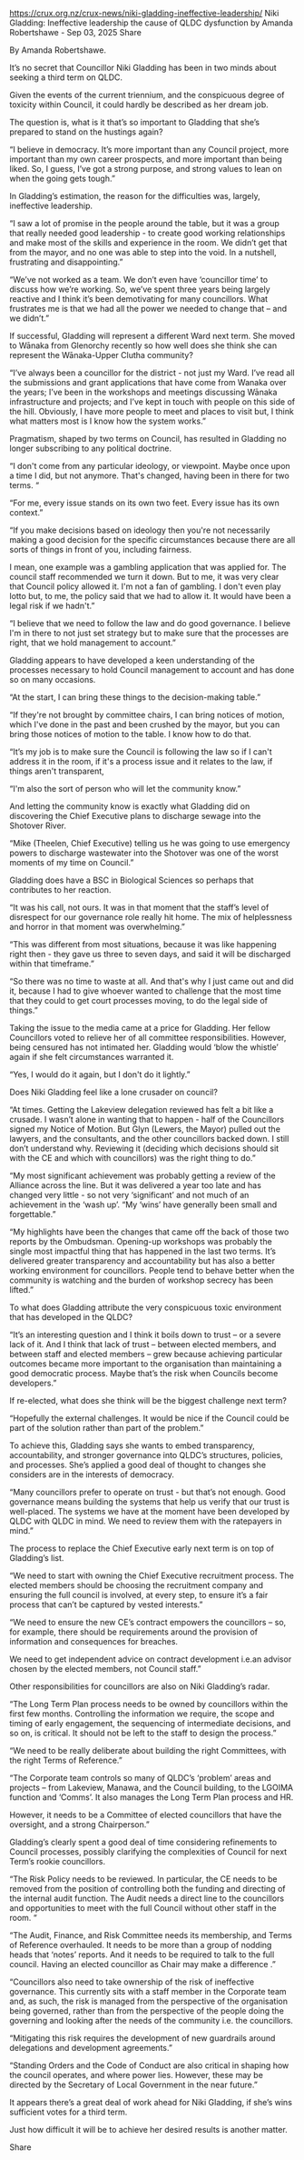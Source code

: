 https://crux.org.nz/crux-news/niki-gladding-ineffective-leadership/
Niki Gladding: Ineffective leadership the cause of QLDC dysfunction
by Amanda Robertshawe - Sep 03, 2025
 Share




By Amanda Robertshawe.

It’s no secret that Councillor Niki Gladding has been in two minds about seeking a third term on QLDC.

Given the events of the current triennium, and the conspicuous degree of toxicity within Council, it could hardly be described as her dream job.

The question is, what is it that’s so important to Gladding that she’s prepared to stand on the hustings again?

“I believe in democracy. It’s more important than any Council project, more important than my own career prospects, and more important than being liked. So, I guess, I’ve got a strong purpose, and strong values to lean on when the going gets tough.”


In Gladding’s estimation, the reason for the difficulties was, largely, ineffective leadership.

“I saw a lot of promise in the people around the table, but it was a group that really needed good leadership - to create good working relationships and make most of the skills and experience in the room. We didn’t get that from the mayor, and no one was able to step into the void. In a nutshell, frustrating and disappointing.”

“We’ve not worked as a team. We don’t even have ‘councillor time’ to discuss how we’re working. So, we’ve spent three years being largely reactive and I think it’s been demotivating for many councillors. What frustrates me is that we had all the power we needed to change that – and we didn’t.”


If successful, Gladding will represent a different Ward next term. She moved to Wānaka from Glenorchy recently so how well does she think she can represent the Wānaka-Upper Clutha community?

“I’ve always been a councillor for the district - not just my Ward. I’ve read all the submissions and grant applications that have come from Wanaka over the years; I’ve been in the workshops and meetings discussing Wānaka infrastructure and projects; and I’ve kept in touch with people on this side of the hill. Obviously, I have more people to meet and places to visit but, I think what matters most is I know how the system works.”

Pragmatism, shaped by two terms on Council, has resulted in Gladding no longer subscribing to any political doctrine.

“I don't come from any particular ideology, or viewpoint. Maybe once upon a time I did, but not anymore. That's changed, having been in there for two terms. “

“For me, every issue stands on its own two feet. Every issue has its own context.”

“If you make decisions based on ideology then you're not necessarily making a good decision for the specific circumstances because there are all sorts of things in front of you, including fairness.

I mean, one example was a gambling application that was applied for. The council staff recommended we turn it down. But to me, it was very clear that Council policy allowed it. I'm not a fan of gambling. I don't even play lotto but, to me, the policy said that we had to allow it. It would have been a legal risk if we hadn't.”

“I believe that we need to follow the law and do good governance. I believe I'm in there to not just set strategy but to make sure that the processes are right, that we hold management to account.”

Gladding appears to have developed a keen understanding of the processes necessary to hold Council management to account and has done so on many occasions.

“At the start, I can bring these things to the decision-making table.”

“If they're not brought by committee chairs, I can bring notices of motion, which I've done in the past and been crushed by the mayor, but you can bring those notices of motion to the table. I know how to do that.

“It’s my job is to make sure the Council is following the law so if I can't address it in the room, if it's a process issue and it relates to the law, if things aren't transparent,

“I'm also the sort of person who will let the community know.”

And letting the community know is exactly what Gladding did on discovering the Chief Executive plans to discharge sewage into the Shotover River.

“Mike (Theelen, Chief Executive) telling us he was going to use emergency powers to discharge wastewater into the Shotover was one of the worst moments of my time on Council.”

Gladding does have a BSC in Biological Sciences so perhaps that contributes to her reaction.

“It was his call, not ours. It was in that moment that the staff’s level of disrespect for our governance role really hit home. The mix of helplessness and horror in that moment was overwhelming.”

“This was different from most situations, because it was like happening right then - they gave us three to seven days, and said it will be discharged within that timeframe.”

“So there was no time to waste at all. And that's why I just came out and did it, because I had to give whoever wanted to challenge that the most time that they could to get court processes moving, to do the legal side of things.”

Taking the issue to the media came at a price for Gladding. Her fellow Councillors voted to relieve her of all committee responsibilities. However, being censured has not intimated her. Gladding would ‘blow the whistle’ again if she felt circumstances warranted it.

“Yes, I would do it again, but I don't do it lightly.”

Does Niki Gladding feel like a lone crusader on council?

“At times. Getting the Lakeview delegation reviewed has felt a bit like a crusade. I wasn’t alone in wanting that to happen - half of the Councillors signed my Notice of Motion. But Glyn (Lewers, the Mayor) pulled out the lawyers, and the consultants, and the other councillors backed down. I still don’t understand why. Reviewing it (deciding which decisions should sit with the CE and which with councillors) was the right thing to do.”

“My most significant achievement was probably getting a review of the Alliance across the line. But it was delivered a year too late and has changed very little - so not very ‘significant’ and not much of an achievement in the ‘wash up’. “My ‘wins’ have generally been small and forgettable.”

“My highlights have been the changes that came off the back of those two reports by the Ombudsman. Opening-up workshops was probably the single most impactful thing that has happened in the last two terms. It’s delivered greater transparency and accountability but has also a better working environment for councillors. People tend to behave better when the community is watching and the burden of workshop secrecy has been lifted.”

To what does Gladding attribute the very conspicuous toxic environment that has developed in the QLDC?

“It’s an interesting question and I think it boils down to trust – or a severe lack of it. And I think that lack of trust – between elected members, and between staff and elected members – grew because achieving particular outcomes became more important to the organisation than maintaining a good democratic process. Maybe that’s the risk when Councils become developers.”

If re-elected, what does she think will be the biggest challenge next term?

“Hopefully the external challenges. It would be nice if the Council could be part of the solution rather than part of the problem.”

To achieve this, Gladding says she wants to embed transparency, accountability, and stronger governance into QLDC’s structures, policies, and processes. She’s applied a good deal of thought to changes she considers are in the interests of democracy.

“Many councillors prefer to operate on trust - but that’s not enough. Good governance means building the systems that help us verify that our trust is well-placed. The systems we have at the moment have been developed by QLDC with QLDC in mind. We need to review them with the ratepayers in mind.”

The process to replace the Chief Executive early next term is on top of Gladding’s list.

“We need to start with owning the Chief Executive recruitment process. The elected members should be choosing the recruitment company and ensuring the full council is involved, at every step, to ensure it’s a fair process that can’t be captured by vested interests.”

“We need to ensure the new CE’s contract empowers the councillors – so, for example, there should be requirements around the provision of information and consequences for breaches.

We need to get independent advice on contract development i.e.an advisor chosen by the elected members, not Council staff.”

Other responsibilities for councillors are also on Niki Gladding’s radar.

“The Long Term Plan process needs to be owned by councillors within the first few months. Controlling the information we require, the scope and timing of early engagement, the sequencing of intermediate decisions, and so on, is critical. It should not be left to the staff to design the process.”

“We need to be really deliberate about building the right Committees, with the right Terms of Reference.”

“The Corporate team controls so many of QLDC’s ‘problem’ areas and projects – from Lakeview, Manawa, and the Council building, to the LGOIMA function and ‘Comms’. It also manages the Long Term Plan process and HR.

However, it needs to be a Committee of elected councillors that have the oversight, and a strong Chairperson.”

Gladding’s clearly spent a good deal of time considering refinements to Council processes, possibly clarifying the complexities of Council for next Term’s rookie councillors.

“The Risk Policy needs to be reviewed. In particular, the CE needs to be removed from the position of controlling both the funding and directing of the internal audit function. The Audit needs a direct line to the councillors and opportunities to meet with the full Council without other staff in the room. “

“The Audit, Finance, and Risk Committee needs its membership, and Terms of Reference overhauled. It needs to be more than a group of nodding heads that ‘notes’ reports. And it needs to be required to talk to the full council. Having an elected councillor as Chair may make a difference .”

“Councillors also need to take ownership of the risk of ineffective governance. This currently sits with a staff member in the Corporate team and, as such, the risk is managed from the perspective of the organisation being governed, rather than from the perspective of the people doing the governing and looking after the needs of the community i.e. the councillors.

“Mitigating this risk requires the development of new guardrails around delegations and development agreements.”

“Standing Orders and the Code of Conduct are also critical in shaping how the council operates, and where power lies. However, these may be directed by the Secretary of Local Government in the near future.”

It appears there’s a great deal of work ahead for Niki Gladding, if she’s wins sufficient votes for a third term.

Just how difficult it will be to achieve her desired results is another matter.

 Share